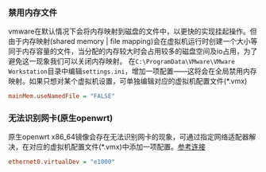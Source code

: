 ### 禁用内存文件
vmware在默认情况下会将内存映射到磁盘的文件中，以更快的实现挂起操作。但由于内存映射(shared memory | file mapping)会在虚拟机运行时创建一个大小等同于内存容量的文件，当分配的内存较大时会占用较多的磁盘空间及io占用，为了避免这一现象我们可以关闭内存映射。
在`C:\ProgramData\VMware\VMware Workstation`目录中编辑`settings.ini`，增加一项配置——这将会在全局禁用内存映射。如果只想对某个虚拟机设置，可单独编辑对应的虚拟机配置文件(\*.vmx)
```ini
mainMem.useNamedFile = "FALSE"
```

### 无法识别网卡(原生openwrt)
原生openwrt x86_64镜像会存在无法识别网卡的现象，可通过指定网络适配器解决，在对应的虚拟机配置文件(\*.vmx)中添加一项配置。[参考连接][openwrt-network-adapters]
```ini
ethernet0.virtualDev = "e1000"
```



[^_^]:
    下面是非常nice的引用型连接的识别符描述语法哦，不会在正文中显示的
    
[openwrt-network-adapters]: <https://openwrt.org/docs/guide-user/virtualization/vmware#things_you_need> (openwrt)
